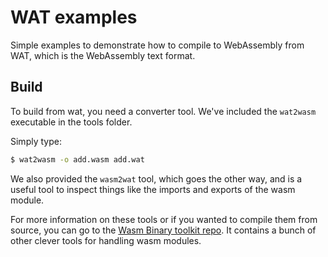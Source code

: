 # WAT examples

Simple examples to demonstrate how to compile to WebAssembly from WAT, which is the WebAssembly text format.

## Build

To build from wat, you need a converter tool. We've included the `wat2wasm` executable in the tools folder. 

Simply type: 
```bash
$ wat2wasm -o add.wasm add.wat
```

We also provided the `wasm2wat` tool, which goes the other way, and is a useful tool to inspect things like the imports and exports of the wasm module.

For more information on these tools or if you wanted to compile them from source, you can go to the [Wasm Binary toolkit repo](https://github.com/WebAssembly/wabt). It contains a bunch of other clever tools for handling wasm modules.